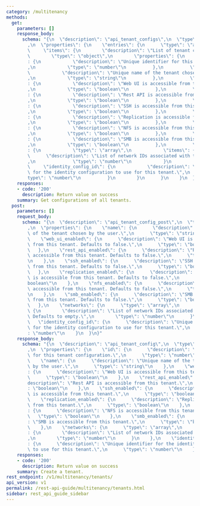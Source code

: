 ```yaml
---
category: /multitenancy
methods:
  get:
    parameters: []
    response_body:
      schema: "{\n  \"description\": \"api_tenant_configs\",\n  \"type\": \"object\"\
        ,\n  \"properties\": {\n    \"entries\": {\n      \"type\": \"array\",\n \
        \     \"items\": {\n        \"description\": \"List of tenant configs\",\n\
        \        \"type\": \"object\",\n        \"properties\": {\n          \"id\"\
        : {\n            \"description\": \"Unique identifier for this tenant configuration.\"\
        ,\n            \"type\": \"number\"\n          },\n          \"name\": {\n\
        \            \"description\": \"Unique name of the tenant chosen by the user.\"\
        ,\n            \"type\": \"string\"\n          },\n          \"web_ui_enabled\"\
        : {\n            \"description\": \"Web UI is accessible from this tenant.\"\
        ,\n            \"type\": \"boolean\"\n          },\n          \"rest_api_enabled\"\
        : {\n            \"description\": \"Rest API is accessible from this tenant.\"\
        ,\n            \"type\": \"boolean\"\n          },\n          \"ssh_enabled\"\
        : {\n            \"description\": \"SSH is accessible from this tenant.\"\
        ,\n            \"type\": \"boolean\"\n          },\n          \"replication_enabled\"\
        : {\n            \"description\": \"Replication is accessible from this tenant.\"\
        ,\n            \"type\": \"boolean\"\n          },\n          \"nfs_enabled\"\
        : {\n            \"description\": \"NFS is accessible from this tenant.\"\
        ,\n            \"type\": \"boolean\"\n          },\n          \"smb_enabled\"\
        : {\n            \"description\": \"SMB is accessible from this tenant.\"\
        ,\n            \"type\": \"boolean\"\n          },\n          \"networks\"\
        : {\n            \"type\": \"array\",\n            \"items\": {\n        \
        \      \"description\": \"List of network IDs associated with this tenant.\"\
        ,\n              \"type\": \"number\"\n            }\n          },\n     \
        \     \"identity_config_id\": {\n            \"description\": \"Unique identifier\
        \ for the identity configuration to use for this tenant.\",\n            \"\
        type\": \"number\"\n          }\n        }\n      }\n    }\n  }\n}"
    responses:
    - code: '200'
      description: Return value on success
    summary: Get configurations of all tenants.
  post:
    parameters: []
    request_body:
      schema: "{\n  \"description\": \"api_tenant_config_post\",\n  \"type\": \"object\"\
        ,\n  \"properties\": {\n    \"name\": {\n      \"description\": \"Unique name\
        \ of the tenant chosen by the user.\",\n      \"type\": \"string\"\n    },\n\
        \    \"web_ui_enabled\": {\n      \"description\": \"Web UI is accessible\
        \ from this tenant. Defaults to false.\",\n      \"type\": \"boolean\"\n \
        \   },\n    \"rest_api_enabled\": {\n      \"description\": \"Rest API is\
        \ accessible from this tenant. Defaults to false.\",\n      \"type\": \"boolean\"\
        \n    },\n    \"ssh_enabled\": {\n      \"description\": \"SSH is accessible\
        \ from this tenant. Defaults to false.\",\n      \"type\": \"boolean\"\n \
        \   },\n    \"replication_enabled\": {\n      \"description\": \"Replication\
        \ is accessible from this tenant. Defaults to false.\",\n      \"type\": \"\
        boolean\"\n    },\n    \"nfs_enabled\": {\n      \"description\": \"NFS is\
        \ accessible from this tenant. Defaults to false.\",\n      \"type\": \"boolean\"\
        \n    },\n    \"smb_enabled\": {\n      \"description\": \"SMB is accessible\
        \ from this tenant. Defaults to false.\",\n      \"type\": \"boolean\"\n \
        \   },\n    \"networks\": {\n      \"type\": \"array\",\n      \"items\":\
        \ {\n        \"description\": \"List of network IDs associated with this tenant.\
        \ Defaults to empty.\",\n        \"type\": \"number\"\n      }\n    },\n \
        \   \"identity_config_id\": {\n      \"description\": \"Unique identifier\
        \ for the identity configuration to use for this tenant.\",\n      \"type\"\
        : \"number\"\n    }\n  }\n}"
    response_body:
      schema: "{\n  \"description\": \"api_tenant_config\",\n  \"type\": \"object\"\
        ,\n  \"properties\": {\n    \"id\": {\n      \"description\": \"Unique identifier\
        \ for this tenant configuration.\",\n      \"type\": \"number\"\n    },\n\
        \    \"name\": {\n      \"description\": \"Unique name of the tenant chosen\
        \ by the user.\",\n      \"type\": \"string\"\n    },\n    \"web_ui_enabled\"\
        : {\n      \"description\": \"Web UI is accessible from this tenant.\",\n\
        \      \"type\": \"boolean\"\n    },\n    \"rest_api_enabled\": {\n      \"\
        description\": \"Rest API is accessible from this tenant.\",\n      \"type\"\
        : \"boolean\"\n    },\n    \"ssh_enabled\": {\n      \"description\": \"SSH\
        \ is accessible from this tenant.\",\n      \"type\": \"boolean\"\n    },\n\
        \    \"replication_enabled\": {\n      \"description\": \"Replication is accessible\
        \ from this tenant.\",\n      \"type\": \"boolean\"\n    },\n    \"nfs_enabled\"\
        : {\n      \"description\": \"NFS is accessible from this tenant.\",\n   \
        \   \"type\": \"boolean\"\n    },\n    \"smb_enabled\": {\n      \"description\"\
        : \"SMB is accessible from this tenant.\",\n      \"type\": \"boolean\"\n\
        \    },\n    \"networks\": {\n      \"type\": \"array\",\n      \"items\"\
        : {\n        \"description\": \"List of network IDs associated with this tenant.\"\
        ,\n        \"type\": \"number\"\n      }\n    },\n    \"identity_config_id\"\
        : {\n      \"description\": \"Unique identifier for the identity configuration\
        \ to use for this tenant.\",\n      \"type\": \"number\"\n    }\n  }\n}"
    responses:
    - code: '200'
      description: Return value on success
    summary: Create a tenant.
rest_endpoint: /v1/multitenancy/tenants/
api_version: v1
permalink: /rest-api-guide/multitenancy/tenants.html
sidebar: rest_api_guide_sidebar
---
```

